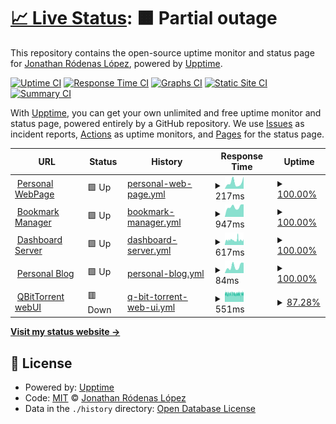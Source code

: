 # [📈 Live Status](https://demo.upptime.js.org): <!--live status--> **🟧 Partial outage**

This repository contains the open-source uptime monitor and status page for [Jonathan Ródenas López](https://jonthan.xyz/), powered by [Upptime](https://github.com/upptime/upptime).

[![Uptime CI](https://github.com/Baronhez/upptime/workflows/Uptime%20CI/badge.svg)](https://github.com/Baronhez/upptime/actions?query=workflow%3A%22Uptime+CI%22)
[![Response Time CI](https://github.com/Baronhez/upptime/workflows/Response%20Time%20CI/badge.svg)](https://github.com/Baronhez/upptime/actions?query=workflow%3A%22Response+Time+CI%22)
[![Graphs CI](https://github.com/Baronhez/upptime/workflows/Graphs%20CI/badge.svg)](https://github.com/Baronhez/upptime/actions?query=workflow%3A%22Graphs+CI%22)
[![Static Site CI](https://github.com/Baronhez/upptime/workflows/Static%20Site%20CI/badge.svg)](https://github.com/Baronhez/upptime/actions?query=workflow%3A%22Static+Site+CI%22)
[![Summary CI](https://github.com/Baronhez/upptime/workflows/Summary%20CI/badge.svg)](https://github.com/Baronhez/upptime/actions?query=workflow%3A%22Summary+CI%22)

With [Upptime](https://upptime.js.org), you can get your own unlimited and free uptime monitor and status page, powered entirely by a GitHub repository. We use [Issues](https://github.com/Baronhez/upptime/issues) as incident reports, [Actions](https://github.com/Baronhez/upptime/actions) as uptime monitors, and [Pages](https://demo.upptime.js.org) for the status page.

<!--start: status pages-->
<!-- This summary is generated by Upptime (https://github.com/upptime/upptime) -->
<!-- Do not edit this manually, your changes will be overwritten -->
<!-- prettier-ignore -->
| URL | Status | History | Response Time | Uptime |
| --- | ------ | ------- | ------------- | ------ |
| <img alt="" src="https://icons.duckduckgo.com/ip3/jonthan.xyz.ico" height="13"> [Personal WebPage](https://jonthan.xyz) | 🟩 Up | [personal-web-page.yml](https://github.com/Baronhez/upptime/commits/HEAD/history/personal-web-page.yml) | <details><summary><img alt="Response time graph" src="./graphs/personal-web-page/response-time-week.png" height="20"> 217ms</summary><br><a href="https://Baronhez.github.io/upptime/history/personal-web-page"><img alt="Response time 363" src="https://img.shields.io/endpoint?url=https%3A%2F%2Fraw.githubusercontent.com%2FBaronhez%2Fupptime%2FHEAD%2Fapi%2Fpersonal-web-page%2Fresponse-time.json"></a><br><a href="https://Baronhez.github.io/upptime/history/personal-web-page"><img alt="24-hour response time 432" src="https://img.shields.io/endpoint?url=https%3A%2F%2Fraw.githubusercontent.com%2FBaronhez%2Fupptime%2FHEAD%2Fapi%2Fpersonal-web-page%2Fresponse-time-day.json"></a><br><a href="https://Baronhez.github.io/upptime/history/personal-web-page"><img alt="7-day response time 217" src="https://img.shields.io/endpoint?url=https%3A%2F%2Fraw.githubusercontent.com%2FBaronhez%2Fupptime%2FHEAD%2Fapi%2Fpersonal-web-page%2Fresponse-time-week.json"></a><br><a href="https://Baronhez.github.io/upptime/history/personal-web-page"><img alt="30-day response time 153" src="https://img.shields.io/endpoint?url=https%3A%2F%2Fraw.githubusercontent.com%2FBaronhez%2Fupptime%2FHEAD%2Fapi%2Fpersonal-web-page%2Fresponse-time-month.json"></a><br><a href="https://Baronhez.github.io/upptime/history/personal-web-page"><img alt="1-year response time 251" src="https://img.shields.io/endpoint?url=https%3A%2F%2Fraw.githubusercontent.com%2FBaronhez%2Fupptime%2FHEAD%2Fapi%2Fpersonal-web-page%2Fresponse-time-year.json"></a></details> | <details><summary><a href="https://Baronhez.github.io/upptime/history/personal-web-page">100.00%</a></summary><a href="https://Baronhez.github.io/upptime/history/personal-web-page"><img alt="All-time uptime 99.77%" src="https://img.shields.io/endpoint?url=https%3A%2F%2Fraw.githubusercontent.com%2FBaronhez%2Fupptime%2FHEAD%2Fapi%2Fpersonal-web-page%2Fuptime.json"></a><br><a href="https://Baronhez.github.io/upptime/history/personal-web-page"><img alt="24-hour uptime 100.00%" src="https://img.shields.io/endpoint?url=https%3A%2F%2Fraw.githubusercontent.com%2FBaronhez%2Fupptime%2FHEAD%2Fapi%2Fpersonal-web-page%2Fuptime-day.json"></a><br><a href="https://Baronhez.github.io/upptime/history/personal-web-page"><img alt="7-day uptime 100.00%" src="https://img.shields.io/endpoint?url=https%3A%2F%2Fraw.githubusercontent.com%2FBaronhez%2Fupptime%2FHEAD%2Fapi%2Fpersonal-web-page%2Fuptime-week.json"></a><br><a href="https://Baronhez.github.io/upptime/history/personal-web-page"><img alt="30-day uptime 100.00%" src="https://img.shields.io/endpoint?url=https%3A%2F%2Fraw.githubusercontent.com%2FBaronhez%2Fupptime%2FHEAD%2Fapi%2Fpersonal-web-page%2Fuptime-month.json"></a><br><a href="https://Baronhez.github.io/upptime/history/personal-web-page"><img alt="1-year uptime 100.00%" src="https://img.shields.io/endpoint?url=https%3A%2F%2Fraw.githubusercontent.com%2FBaronhez%2Fupptime%2FHEAD%2Fapi%2Fpersonal-web-page%2Fuptime-year.json"></a></details>
| <img alt="" src="https://icons.duckduckgo.com/ip3/linkding.jonthan.xyz.ico" height="13"> [Bookmark Manager](https://linkding.jonthan.xyz) | 🟩 Up | [bookmark-manager.yml](https://github.com/Baronhez/upptime/commits/HEAD/history/bookmark-manager.yml) | <details><summary><img alt="Response time graph" src="./graphs/bookmark-manager/response-time-week.png" height="20"> 947ms</summary><br><a href="https://Baronhez.github.io/upptime/history/bookmark-manager"><img alt="Response time 926" src="https://img.shields.io/endpoint?url=https%3A%2F%2Fraw.githubusercontent.com%2FBaronhez%2Fupptime%2FHEAD%2Fapi%2Fbookmark-manager%2Fresponse-time.json"></a><br><a href="https://Baronhez.github.io/upptime/history/bookmark-manager"><img alt="24-hour response time 1183" src="https://img.shields.io/endpoint?url=https%3A%2F%2Fraw.githubusercontent.com%2FBaronhez%2Fupptime%2FHEAD%2Fapi%2Fbookmark-manager%2Fresponse-time-day.json"></a><br><a href="https://Baronhez.github.io/upptime/history/bookmark-manager"><img alt="7-day response time 947" src="https://img.shields.io/endpoint?url=https%3A%2F%2Fraw.githubusercontent.com%2FBaronhez%2Fupptime%2FHEAD%2Fapi%2Fbookmark-manager%2Fresponse-time-week.json"></a><br><a href="https://Baronhez.github.io/upptime/history/bookmark-manager"><img alt="30-day response time 892" src="https://img.shields.io/endpoint?url=https%3A%2F%2Fraw.githubusercontent.com%2FBaronhez%2Fupptime%2FHEAD%2Fapi%2Fbookmark-manager%2Fresponse-time-month.json"></a><br><a href="https://Baronhez.github.io/upptime/history/bookmark-manager"><img alt="1-year response time 906" src="https://img.shields.io/endpoint?url=https%3A%2F%2Fraw.githubusercontent.com%2FBaronhez%2Fupptime%2FHEAD%2Fapi%2Fbookmark-manager%2Fresponse-time-year.json"></a></details> | <details><summary><a href="https://Baronhez.github.io/upptime/history/bookmark-manager">100.00%</a></summary><a href="https://Baronhez.github.io/upptime/history/bookmark-manager"><img alt="All-time uptime 99.12%" src="https://img.shields.io/endpoint?url=https%3A%2F%2Fraw.githubusercontent.com%2FBaronhez%2Fupptime%2FHEAD%2Fapi%2Fbookmark-manager%2Fuptime.json"></a><br><a href="https://Baronhez.github.io/upptime/history/bookmark-manager"><img alt="24-hour uptime 100.00%" src="https://img.shields.io/endpoint?url=https%3A%2F%2Fraw.githubusercontent.com%2FBaronhez%2Fupptime%2FHEAD%2Fapi%2Fbookmark-manager%2Fuptime-day.json"></a><br><a href="https://Baronhez.github.io/upptime/history/bookmark-manager"><img alt="7-day uptime 100.00%" src="https://img.shields.io/endpoint?url=https%3A%2F%2Fraw.githubusercontent.com%2FBaronhez%2Fupptime%2FHEAD%2Fapi%2Fbookmark-manager%2Fuptime-week.json"></a><br><a href="https://Baronhez.github.io/upptime/history/bookmark-manager"><img alt="30-day uptime 100.00%" src="https://img.shields.io/endpoint?url=https%3A%2F%2Fraw.githubusercontent.com%2FBaronhez%2Fupptime%2FHEAD%2Fapi%2Fbookmark-manager%2Fuptime-month.json"></a><br><a href="https://Baronhez.github.io/upptime/history/bookmark-manager"><img alt="1-year uptime 98.34%" src="https://img.shields.io/endpoint?url=https%3A%2F%2Fraw.githubusercontent.com%2FBaronhez%2Fupptime%2FHEAD%2Fapi%2Fbookmark-manager%2Fuptime-year.json"></a></details>
| <img alt="" src="https://icons.duckduckgo.com/ip3/flame.jonthan.xyz.ico" height="13"> [Dashboard Server](https://flame.jonthan.xyz) | 🟩 Up | [dashboard-server.yml](https://github.com/Baronhez/upptime/commits/HEAD/history/dashboard-server.yml) | <details><summary><img alt="Response time graph" src="./graphs/dashboard-server/response-time-week.png" height="20"> 617ms</summary><br><a href="https://Baronhez.github.io/upptime/history/dashboard-server"><img alt="Response time 641" src="https://img.shields.io/endpoint?url=https%3A%2F%2Fraw.githubusercontent.com%2FBaronhez%2Fupptime%2FHEAD%2Fapi%2Fdashboard-server%2Fresponse-time.json"></a><br><a href="https://Baronhez.github.io/upptime/history/dashboard-server"><img alt="24-hour response time 704" src="https://img.shields.io/endpoint?url=https%3A%2F%2Fraw.githubusercontent.com%2FBaronhez%2Fupptime%2FHEAD%2Fapi%2Fdashboard-server%2Fresponse-time-day.json"></a><br><a href="https://Baronhez.github.io/upptime/history/dashboard-server"><img alt="7-day response time 617" src="https://img.shields.io/endpoint?url=https%3A%2F%2Fraw.githubusercontent.com%2FBaronhez%2Fupptime%2FHEAD%2Fapi%2Fdashboard-server%2Fresponse-time-week.json"></a><br><a href="https://Baronhez.github.io/upptime/history/dashboard-server"><img alt="30-day response time 608" src="https://img.shields.io/endpoint?url=https%3A%2F%2Fraw.githubusercontent.com%2FBaronhez%2Fupptime%2FHEAD%2Fapi%2Fdashboard-server%2Fresponse-time-month.json"></a><br><a href="https://Baronhez.github.io/upptime/history/dashboard-server"><img alt="1-year response time 647" src="https://img.shields.io/endpoint?url=https%3A%2F%2Fraw.githubusercontent.com%2FBaronhez%2Fupptime%2FHEAD%2Fapi%2Fdashboard-server%2Fresponse-time-year.json"></a></details> | <details><summary><a href="https://Baronhez.github.io/upptime/history/dashboard-server">100.00%</a></summary><a href="https://Baronhez.github.io/upptime/history/dashboard-server"><img alt="All-time uptime 95.85%" src="https://img.shields.io/endpoint?url=https%3A%2F%2Fraw.githubusercontent.com%2FBaronhez%2Fupptime%2FHEAD%2Fapi%2Fdashboard-server%2Fuptime.json"></a><br><a href="https://Baronhez.github.io/upptime/history/dashboard-server"><img alt="24-hour uptime 100.00%" src="https://img.shields.io/endpoint?url=https%3A%2F%2Fraw.githubusercontent.com%2FBaronhez%2Fupptime%2FHEAD%2Fapi%2Fdashboard-server%2Fuptime-day.json"></a><br><a href="https://Baronhez.github.io/upptime/history/dashboard-server"><img alt="7-day uptime 100.00%" src="https://img.shields.io/endpoint?url=https%3A%2F%2Fraw.githubusercontent.com%2FBaronhez%2Fupptime%2FHEAD%2Fapi%2Fdashboard-server%2Fuptime-week.json"></a><br><a href="https://Baronhez.github.io/upptime/history/dashboard-server"><img alt="30-day uptime 99.69%" src="https://img.shields.io/endpoint?url=https%3A%2F%2Fraw.githubusercontent.com%2FBaronhez%2Fupptime%2FHEAD%2Fapi%2Fdashboard-server%2Fuptime-month.json"></a><br><a href="https://Baronhez.github.io/upptime/history/dashboard-server"><img alt="1-year uptime 91.40%" src="https://img.shields.io/endpoint?url=https%3A%2F%2Fraw.githubusercontent.com%2FBaronhez%2Fupptime%2FHEAD%2Fapi%2Fdashboard-server%2Fuptime-year.json"></a></details>
| <img alt="" src="https://icons.duckduckgo.com/ip3/blog.jonthan.xyz.ico" height="13"> [Personal Blog](https://blog.jonthan.xyz) | 🟩 Up | [personal-blog.yml](https://github.com/Baronhez/upptime/commits/HEAD/history/personal-blog.yml) | <details><summary><img alt="Response time graph" src="./graphs/personal-blog/response-time-week.png" height="20"> 84ms</summary><br><a href="https://Baronhez.github.io/upptime/history/personal-blog"><img alt="Response time 87" src="https://img.shields.io/endpoint?url=https%3A%2F%2Fraw.githubusercontent.com%2FBaronhez%2Fupptime%2FHEAD%2Fapi%2Fpersonal-blog%2Fresponse-time.json"></a><br><a href="https://Baronhez.github.io/upptime/history/personal-blog"><img alt="24-hour response time 130" src="https://img.shields.io/endpoint?url=https%3A%2F%2Fraw.githubusercontent.com%2FBaronhez%2Fupptime%2FHEAD%2Fapi%2Fpersonal-blog%2Fresponse-time-day.json"></a><br><a href="https://Baronhez.github.io/upptime/history/personal-blog"><img alt="7-day response time 84" src="https://img.shields.io/endpoint?url=https%3A%2F%2Fraw.githubusercontent.com%2FBaronhez%2Fupptime%2FHEAD%2Fapi%2Fpersonal-blog%2Fresponse-time-week.json"></a><br><a href="https://Baronhez.github.io/upptime/history/personal-blog"><img alt="30-day response time 75" src="https://img.shields.io/endpoint?url=https%3A%2F%2Fraw.githubusercontent.com%2FBaronhez%2Fupptime%2FHEAD%2Fapi%2Fpersonal-blog%2Fresponse-time-month.json"></a><br><a href="https://Baronhez.github.io/upptime/history/personal-blog"><img alt="1-year response time 82" src="https://img.shields.io/endpoint?url=https%3A%2F%2Fraw.githubusercontent.com%2FBaronhez%2Fupptime%2FHEAD%2Fapi%2Fpersonal-blog%2Fresponse-time-year.json"></a></details> | <details><summary><a href="https://Baronhez.github.io/upptime/history/personal-blog">100.00%</a></summary><a href="https://Baronhez.github.io/upptime/history/personal-blog"><img alt="All-time uptime 100.00%" src="https://img.shields.io/endpoint?url=https%3A%2F%2Fraw.githubusercontent.com%2FBaronhez%2Fupptime%2FHEAD%2Fapi%2Fpersonal-blog%2Fuptime.json"></a><br><a href="https://Baronhez.github.io/upptime/history/personal-blog"><img alt="24-hour uptime 100.00%" src="https://img.shields.io/endpoint?url=https%3A%2F%2Fraw.githubusercontent.com%2FBaronhez%2Fupptime%2FHEAD%2Fapi%2Fpersonal-blog%2Fuptime-day.json"></a><br><a href="https://Baronhez.github.io/upptime/history/personal-blog"><img alt="7-day uptime 100.00%" src="https://img.shields.io/endpoint?url=https%3A%2F%2Fraw.githubusercontent.com%2FBaronhez%2Fupptime%2FHEAD%2Fapi%2Fpersonal-blog%2Fuptime-week.json"></a><br><a href="https://Baronhez.github.io/upptime/history/personal-blog"><img alt="30-day uptime 100.00%" src="https://img.shields.io/endpoint?url=https%3A%2F%2Fraw.githubusercontent.com%2FBaronhez%2Fupptime%2FHEAD%2Fapi%2Fpersonal-blog%2Fuptime-month.json"></a><br><a href="https://Baronhez.github.io/upptime/history/personal-blog"><img alt="1-year uptime 100.00%" src="https://img.shields.io/endpoint?url=https%3A%2F%2Fraw.githubusercontent.com%2FBaronhez%2Fupptime%2FHEAD%2Fapi%2Fpersonal-blog%2Fuptime-year.json"></a></details>
| <img alt="" src="https://icons.duckduckgo.com/ip3/qbittorrent.jonthan.xyz.ico" height="13"> [QBitTorrent webUI](https://qbittorrent.jonthan.xyz) | 🟥 Down | [q-bit-torrent-web-ui.yml](https://github.com/Baronhez/upptime/commits/HEAD/history/q-bit-torrent-web-ui.yml) | <details><summary><img alt="Response time graph" src="./graphs/q-bit-torrent-web-ui/response-time-week.png" height="20"> 551ms</summary><br><a href="https://Baronhez.github.io/upptime/history/q-bit-torrent-web-ui"><img alt="Response time 589" src="https://img.shields.io/endpoint?url=https%3A%2F%2Fraw.githubusercontent.com%2FBaronhez%2Fupptime%2FHEAD%2Fapi%2Fq-bit-torrent-web-ui%2Fresponse-time.json"></a><br><a href="https://Baronhez.github.io/upptime/history/q-bit-torrent-web-ui"><img alt="24-hour response time 572" src="https://img.shields.io/endpoint?url=https%3A%2F%2Fraw.githubusercontent.com%2FBaronhez%2Fupptime%2FHEAD%2Fapi%2Fq-bit-torrent-web-ui%2Fresponse-time-day.json"></a><br><a href="https://Baronhez.github.io/upptime/history/q-bit-torrent-web-ui"><img alt="7-day response time 551" src="https://img.shields.io/endpoint?url=https%3A%2F%2Fraw.githubusercontent.com%2FBaronhez%2Fupptime%2FHEAD%2Fapi%2Fq-bit-torrent-web-ui%2Fresponse-time-week.json"></a><br><a href="https://Baronhez.github.io/upptime/history/q-bit-torrent-web-ui"><img alt="30-day response time 559" src="https://img.shields.io/endpoint?url=https%3A%2F%2Fraw.githubusercontent.com%2FBaronhez%2Fupptime%2FHEAD%2Fapi%2Fq-bit-torrent-web-ui%2Fresponse-time-month.json"></a><br><a href="https://Baronhez.github.io/upptime/history/q-bit-torrent-web-ui"><img alt="1-year response time 589" src="https://img.shields.io/endpoint?url=https%3A%2F%2Fraw.githubusercontent.com%2FBaronhez%2Fupptime%2FHEAD%2Fapi%2Fq-bit-torrent-web-ui%2Fresponse-time-year.json"></a></details> | <details><summary><a href="https://Baronhez.github.io/upptime/history/q-bit-torrent-web-ui">87.28%</a></summary><a href="https://Baronhez.github.io/upptime/history/q-bit-torrent-web-ui"><img alt="All-time uptime 99.77%" src="https://img.shields.io/endpoint?url=https%3A%2F%2Fraw.githubusercontent.com%2FBaronhez%2Fupptime%2FHEAD%2Fapi%2Fq-bit-torrent-web-ui%2Fuptime.json"></a><br><a href="https://Baronhez.github.io/upptime/history/q-bit-torrent-web-ui"><img alt="24-hour uptime 87.00%" src="https://img.shields.io/endpoint?url=https%3A%2F%2Fraw.githubusercontent.com%2FBaronhez%2Fupptime%2FHEAD%2Fapi%2Fq-bit-torrent-web-ui%2Fuptime-day.json"></a><br><a href="https://Baronhez.github.io/upptime/history/q-bit-torrent-web-ui"><img alt="7-day uptime 87.28%" src="https://img.shields.io/endpoint?url=https%3A%2F%2Fraw.githubusercontent.com%2FBaronhez%2Fupptime%2FHEAD%2Fapi%2Fq-bit-torrent-web-ui%2Fuptime-week.json"></a><br><a href="https://Baronhez.github.io/upptime/history/q-bit-torrent-web-ui"><img alt="30-day uptime 94.53%" src="https://img.shields.io/endpoint?url=https%3A%2F%2Fraw.githubusercontent.com%2FBaronhez%2Fupptime%2FHEAD%2Fapi%2Fq-bit-torrent-web-ui%2Fuptime-month.json"></a><br><a href="https://Baronhez.github.io/upptime/history/q-bit-torrent-web-ui"><img alt="1-year uptime 99.54%" src="https://img.shields.io/endpoint?url=https%3A%2F%2Fraw.githubusercontent.com%2FBaronhez%2Fupptime%2FHEAD%2Fapi%2Fq-bit-torrent-web-ui%2Fuptime-year.json"></a></details>

<!--end: status pages-->

[**Visit my status website →**](https://baronhez.github.io/upptime/)

## 📄 License

- Powered by: [Upptime](https://github.com/upptime/upptime)
- Code: [MIT](./LICENSE) © [Jonathan Ródenas López](https://jonthan.xyz/)
- Data in the `./history` directory: [Open Database License](https://opendatacommons.org/licenses/odbl/1-0/)
